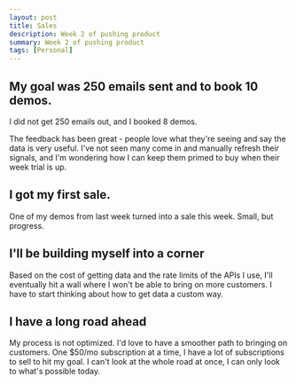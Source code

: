 ```yaml
---
layout: post
title: Sales
description: Week 2 of pushing product
summary: Week 2 of pushing product
tags: [Personal]
---
```


## My goal was 250 emails sent and to book 10 demos.

I did not get 250 emails out, and I booked 8 demos.

The feedback has been great - people love what they're seeing and say the data is very useful. I've not seen many come in and manually refresh their signals, and I'm wondering how I can keep them primed to buy when their week trial is up.

## I got my first sale.

One of my demos from last week turned into a sale this week. Small, but progress.

## I'll be building myself into a corner

Based on the cost of getting data and the rate limits of the APIs I use, I'll eventually hit a wall where I won't be able to bring on more customers. I have to start thinking about how to get data a custom way.

## I have a long road ahead

My process is not optimized. I'd love to have a smoother path to bringing on customers. One \$50/mo subscription at a time, I have a lot of subscriptions to sell to hit my goal. I can't look at the whole road at once, I can only look to what's possible today.
